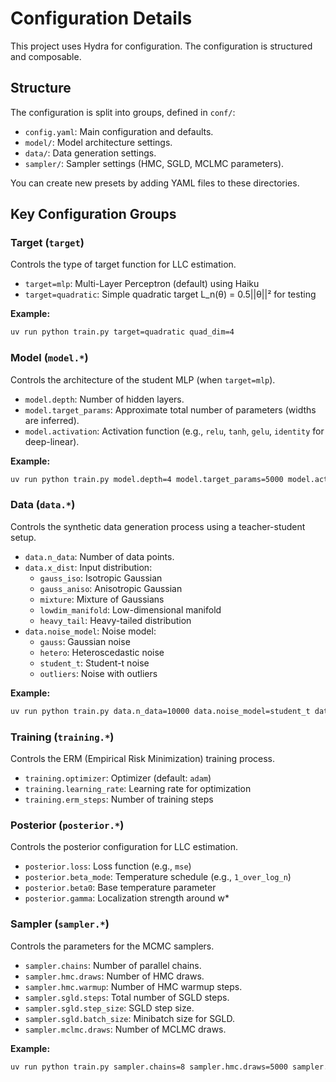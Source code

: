 # Configuration Details

This project uses Hydra for configuration. The configuration is structured and composable.

## Structure

The configuration is split into groups, defined in `conf/`:

- `config.yaml`: Main configuration and defaults.
- `model/`: Model architecture settings.
- `data/`: Data generation settings.
- `sampler/`: Sampler settings (HMC, SGLD, MCLMC parameters).

You can create new presets by adding YAML files to these directories.

## Key Configuration Groups

### Target (`target`)

Controls the type of target function for LLC estimation.

- `target=mlp`: Multi-Layer Perceptron (default) using Haiku
- `target=quadratic`: Simple quadratic target L_n(θ) = 0.5||θ||² for testing

**Example:**
```bash
uv run python train.py target=quadratic quad_dim=4
```

### Model (`model.*`)

Controls the architecture of the student MLP (when `target=mlp`).

- `model.depth`: Number of hidden layers.
- `model.target_params`: Approximate total number of parameters (widths are inferred).
- `model.activation`: Activation function (e.g., `relu`, `tanh`, `gelu`, `identity` for deep-linear).

**Example:**
```bash
uv run python train.py model.depth=4 model.target_params=5000 model.activation=identity
```

### Data (`data.*`)

Controls the synthetic data generation process using a teacher-student setup.

- `data.n_data`: Number of data points.
- `data.x_dist`: Input distribution:
  - `gauss_iso`: Isotropic Gaussian
  - `gauss_aniso`: Anisotropic Gaussian
  - `mixture`: Mixture of Gaussians
  - `lowdim_manifold`: Low-dimensional manifold
  - `heavy_tail`: Heavy-tailed distribution
- `data.noise_model`: Noise model:
  - `gauss`: Gaussian noise
  - `hetero`: Heteroscedastic noise
  - `student_t`: Student-t noise
  - `outliers`: Noise with outliers

**Example:**
```bash
uv run python train.py data.n_data=10000 data.noise_model=student_t data.x_dist=mixture
```

### Training (`training.*`)

Controls the ERM (Empirical Risk Minimization) training process.

- `training.optimizer`: Optimizer (default: `adam`)
- `training.learning_rate`: Learning rate for optimization
- `training.erm_steps`: Number of training steps

### Posterior (`posterior.*`)

Controls the posterior configuration for LLC estimation.

- `posterior.loss`: Loss function (e.g., `mse`)
- `posterior.beta_mode`: Temperature schedule (e.g., `1_over_log_n`)
- `posterior.beta0`: Base temperature parameter
- `posterior.gamma`: Localization strength around w*

### Sampler (`sampler.*`)

Controls the parameters for the MCMC samplers.

- `sampler.chains`: Number of parallel chains.
- `sampler.hmc.draws`: Number of HMC draws.
- `sampler.hmc.warmup`: Number of HMC warmup steps.
- `sampler.sgld.steps`: Total number of SGLD steps.
- `sampler.sgld.step_size`: SGLD step size.
- `sampler.sgld.batch_size`: Minibatch size for SGLD.
- `sampler.mclmc.draws`: Number of MCLMC draws.

**Example:**
```bash
uv run python train.py sampler.chains=8 sampler.hmc.draws=5000 sampler.sgld.step_size=1e-6
```